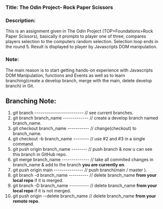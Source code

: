 <h3>Title: The Odin Project- Rock Paper Scissors</h3>

<h3>Description:</h3>
This is an assignment given in The Odin Project (TOP>Foundations>Rock Paper Scissors), basically it prompts to player one of three, compares players selection to the computers random selection. Selection loop ends in the round 5. Result is displayed to player by Javascripts DOM manipulation.

<h3>Note:</h3>
The main reason is to start getting hands-on experience with Javascripts DOM Manipulation, functions and Events as well as to learn branching(create a develop branch, merge with the main, delete develop branch) in Git.

<h2>Branching Note:</h2>
<ol>
<li>git branch ------------------------- // see current branches.</li>
<li>git branch branch_name ------------- // create a develop branch named branch_name.</li>
<li>git checkout branch_name ----------- // change(checkout) to branch_name.</li>
<li>git checkout -b branch_name -------- // use #2 and #3 in a single command.</li>
<li>git push origin branch_name -------- // push branch & now u can see this branch in GitHub repo.</li>
<li>git merge branch_name -------------- // take all commited changes in branch_name & add to the branch <b>you are currently on</b>. </li>
<li>git push origin main --------------- // push branch(main / master ).</li>
<li>git branch -d branch_name ---------- // delete branch_name <b>from your local repo</b> if it is merged.</li>
<li>git branch -D branch_name ---------- // delete branch_name <b>from your local repo</b> if it is not merged.</li>
<li>git push origin --delete branch_name // delete branch_name <b>from your remote repo</b>.</li>
</ol>